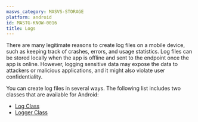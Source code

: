 ```yaml
---
masvs_category: MASVS-STORAGE
platform: android
id: MASTG-KNOW-0016
title: Logs
---
```


There are many legitimate reasons to create log files on a mobile device, such as keeping track of crashes, errors, and usage statistics. Log files can be stored locally when the app is offline and sent to the endpoint once the app is online. However, logging sensitive data may expose the data to attackers or malicious applications, and it might also violate user confidentiality.

You can create log files in several ways. The following list includes two classes that are available for Android:

- [Log Class](https://developer.android.com/reference/kotlin/android/util/Log "Log Class")
- [Logger Class](https://developer.android.com/reference/java/util/logging/Logger.html "Logger Class")
